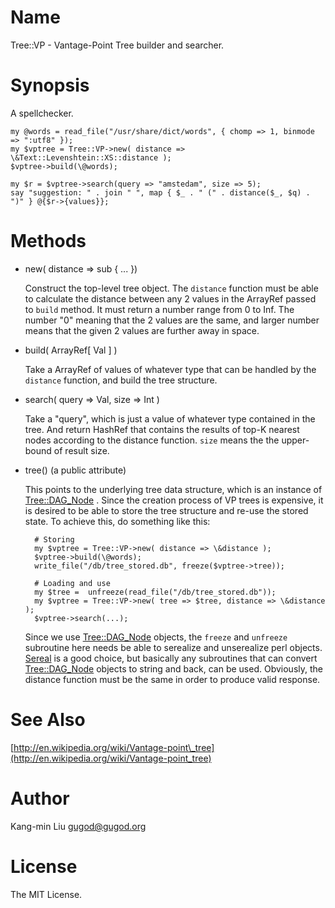 # Name

Tree::VP - Vantage-Point Tree builder and searcher.

# Synopsis

A spellchecker.

    my @words = read_file("/usr/share/dict/words", { chomp => 1, binmode => ":utf8" });
    my $vptree = Tree::VP->new( distance => \&Text::Levenshtein::XS::distance );
    $vptree->build(\@words);

    my $r = $vptree->search(query => "amstedam", size => 5);
    say "suggestion: " . join " ", map { $_ . " (" . distance($_, $q) . ")" } @{$r->{values}};

# Methods

- new( distance => sub { ... })

    Construct the top-level tree object. The `distance` function must be able to calculate the distance between any 2
    values in the ArrayRef passed to `build` method. It must return a number range from 0 to Inf. The number "0" meaning
    that the 2 values are the same, and larger number means that the given 2 values are further away in space.

- build( ArrayRef\[ Val \] )

    Take a ArrayRef of values of whatever type that can be handled by the `distance` function, and build the tree
    structure.

- search( query => Val, size => Int )

    Take a "query", which is just a value of whatever type contained in the tree. And return HashRef that contains the
    results of top-K nearest nodes according to the distance function. `size` means the the upper-bound of result size.

- tree() (a public attribute)

    This points to the underlying tree data structure, which is an
    instance of [Tree::DAG\_Node](https://metacpan.org/pod/Tree::DAG_Node) . Since the creation process of VP trees
    is expensive, it is desired to be able to store the tree structure and
    re-use the stored state. To achieve this, do something like this:

        # Storing
        my $vptree = Tree::VP->new( distance => \&distance );
        $vptree->build(\@words);
        write_file("/db/tree_stored.db", freeze($vptree->tree));

        # Loading and use
        my $tree =  unfreeze(read_file("/db/tree_stored.db"));
        my $vptree = Tree::VP->new( tree => $tree, distance => \&distance );
        $vptree->search(...);

    Since we use [Tree::DAG\_Node](https://metacpan.org/pod/Tree::DAG_Node) objects, the `freeze` and `unfreeze`
    subroutine here needs be able to serealize and unserealize perl
    objects.  [Sereal](https://metacpan.org/pod/Sereal) is a good choice, but basically any subroutines
    that can convert [Tree::DAG\_Node](https://metacpan.org/pod/Tree::DAG_Node) objects to string and back, can be
    used. Obviously, the distance function must be the same in order to
    produce valid response.

# See Also

[http://en.wikipedia.org/wiki/Vantage-point\_tree](http://en.wikipedia.org/wiki/Vantage-point_tree)

# Author

Kang-min Liu <gugod@gugod.org>

# License

The MIT License.
